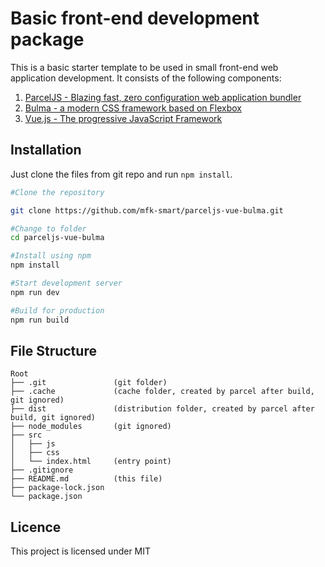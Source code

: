 # Basic front-end development package

This is a basic starter template to be used in small front-end web application development. It consists of the following components:

1.  [ParcelJS - Blazing fast, zero configuration web application bundler](https://parceljs.org)
1.  [Bulma - a modern CSS framework based on Flexbox](https://bulma.io)
1.  [Vue.js - The progressive JavaScript Framework](https://vuejs.org)

## Installation

Just clone the files from git repo and run `npm install`.

```bash
#Clone the repository

git clone https://github.com/mfk-smart/parceljs-vue-bulma.git

#Change to folder
cd parceljs-vue-bulma

#Install using npm
npm install

#Start development server
npm run dev

#Build for production
npm run build
```

## File Structure

```
Root
├── .git               (git folder)
├── .cache             (cache folder, created by parcel after build, git ignored)
├── dist               (distribution folder, created by parcel after build, git ignored)
├── node_modules       (git ignored)
├── src
│   ├── js
│   ├── css
│   └── index.html     (entry point)
├── .gitignore
├── README.md          (this file)
├── package-lock.json
└── package.json
```

## Licence

This project is licensed under MIT

